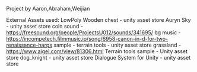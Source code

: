 Project by Aaron,Abraham,Weijian

External Assets used:
    LowPoly Wooden chest - unity asset store
    Auryn Sky - unity asset store
    coin sound - https://freesound.org/people/ProjectsU012/sounds/341695/
    bg music - https://incompetech.filmmusic.io/song/6958-canon-in-d-for-two-renaissance-harps
    sample - terrain tools - unity asset store
    grassland - https://www.aigei.com/view/81306.html
    Terrain tools sample - Unity asset store
    dog_knight - unity asset store 
    Dialogue System for Unity - unity asset store
